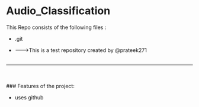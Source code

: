 # Audio_Classification
This Repo consists of the following files :
- .git




- --->This is a test repository created by @prateek271
<br><br>
---
<br><br>###	Features of the project:
<br>


- uses github